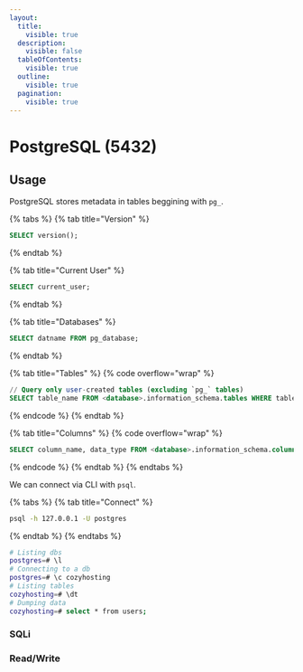 ```yaml
---
layout:
  title:
    visible: true
  description:
    visible: false
  tableOfContents:
    visible: true
  outline:
    visible: true
  pagination:
    visible: true
---
```


# PostgreSQL (5432)

## Usage

PostgreSQL stores metadata in tables beggining with `pg_`.

{% tabs %}
{% tab title="Version" %}
```sql
SELECT version();
```
{% endtab %}

{% tab title="Current User" %}
```sql
SELECT current_user;
```
{% endtab %}

{% tab title="Databases" %}
```sql
SELECT datname FROM pg_database;
```
{% endtab %}

{% tab title="Tables" %}
{% code overflow="wrap" %}
```sql
// Query only user-created tables (excluding `pg_` tables)
SELECT table_name FROM <database>.information_schema.tables WHERE table_schema='public';
```
{% endcode %}
{% endtab %}

{% tab title="Columns" %}
{% code overflow="wrap" %}
```sql
SELECT column_name, data_type FROM <database>.information_schema.columns WHERE table_name='<table>'
```
{% endcode %}
{% endtab %}
{% endtabs %}

We can connect via CLI with `psql`.

{% tabs %}
{% tab title="Connect" %}
```bash
psql -h 127.0.0.1 -U postgres
```
{% endtab %}
{% endtabs %}

```bash
# Listing dbs
postgres=# \l
# Connecting to a db
postgres=# \c cozyhosting
# Listing tables
cozyhosting=# \dt
# Dumping data
cozyhosting=# select * from users;
```

### SQLi

### Read/Write

